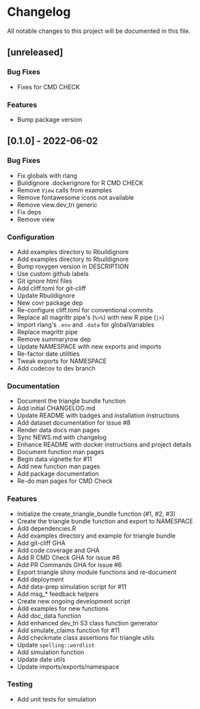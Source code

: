# Changelog
All notable changes to this project will be documented in this file.

## [unreleased]

### Bug Fixes

- Fixes for CMD CHECK

### Features

- Bump package version

## [0.1.0] - 2022-06-02

### Bug Fixes

- Fix globals with rlang
- Buildignore .dockerignore for R CMD CHECK
- Remove `View` calls from examples
- Remove fontawesome icons not available
- Remove view.dev_tri generic
- Fix deps
- Remove view

### Configuration

- Add examples directory to Rbuildignore
- Add examples directory to Rbuildignore
- Bump roxygen version in DESCRIPTION
- Use custom github labels
- Git ignore html files
- Add cliff.toml for git-cliff
- Update Rbuildignore
- New covr package dep
- Re-configure cliff.toml for conventional commits
- Replace all magrittr pipe's (`%>%`) with new R pipe (`|>`)
- Import rlang's `.env` and `.data` for globalVariables
- Replace magrittr pipe
- Remove summaryrow dep
- Update NAMESPACE with new exports and imports
- Re-factor date utilities
- Tweak exports for NAMESPACE
- Add codecov to dev branch

### Documentation

- Document the triangle bundle function
- Add initial CHANGELOG.md
- Update README with badges and installation instructions
- Add dataset documentation for issue #8
- Render data docs man pages
- Sync NEWS.md with changelog
- Enhance README with docker instructions and project details
- Document function man pages
- Begin data vignette for #11
- Add new function man pages
- Add package documentation
- Re-do man pages for CMD Check

### Features

- Initialize the create_triangle_bundle function (#1, #2, #3)
- Create the triangle bundle function and export to NAMESPACE
- Add dependencies.R
- Add examples directory and example for triangle bundle
- Add git-cliff GHA
- Add code coverage and GHA
- Add R CMD Check GHA for issue #6
- Add PR Commands GHA for issue #6
- Export triangle shiny module functions and re-document
- Add deployment
- Add data-prep simulation script for #11
- Add msg_* feedback helpers
- Create new ongoing development script
- Add examples for new functions
- Add doc_data function
- Add enhanced dev_tri S3 class function generator
- Add simulate_claims function for #11
- Add checkmate class assertions for triangle utils
- Update `spelling::wordlist`
- Add simulation function
- Update date utils
- Update imports/exports/namespace

### Testing

- Add unit tests for simulation

<!-- generated by git-cliff -->
